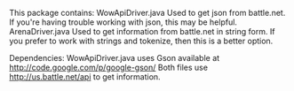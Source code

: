 This package contains:
WowApiDriver.java	Used to get json from battle.net.  If you're having trouble working with json, this may be helpful.
ArenaDriver.java	Used to get information from battle.net in string form.  If you prefer to work with strings and tokenize, then this is a better option.

Dependencies:
WowApiDriver.java uses Gson available at http://code.google.com/p/google-gson/
Both files use http://us.battle.net/api to get information.